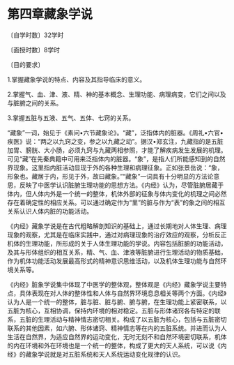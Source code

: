 # 第四章藏象学说

〔自学时数〕32学时

〔面授时数〕8学时

〔目的要求〕

1.掌握藏象学说的特点、内容及其指导临床的意义。

2.掌握气、血、津、液、精、神的基本概念、生理功能、病理病变，它们之间以及与脏腑之间的关系。

3.掌握五脏与五液、五气、五体、七窍的关系。

“藏象”一词，始见于《素问•六节藏象论》。“藏”，泛指体内的脏器。《周礼•六官•疾医》说：“两之以九窍之变，参之以九藏之动”。据汉•郑玄注，九藏指的是五脏加胃、膀胱、大小肠，必须九窍与九藏两相参照，才能了解疾病发生发展的机理。可见“藏”在先秦典籍中可用来泛指体内的脏器。“象”，是指人们所能感知到的自然界现象。这里指内脏活动显现于外的各种生理和病理征象。正如张景岳说：“象，形象也。藏居于内，形见于外，故曰藏象。”“藏象”一词具有十分明显的方法论意思，反映了中医学认识脏腑生理功能的思想方法。《内经》认为，尽管脏腑居藏于体内，但人体内外是一个统一的整体，机体外部的征象与体内变化的机理之间必然存在着确定性的相应关系。可以通过确定作为“里”的脏与作为“表”的象之间的相互关系认识人体内脏的功能活动。

《内经》藏象学说是在古代粗略解剖知识的基础上，通过长期地对人体生理、病理现象的观察，尤其是在临床实践中，通过对病理现象的治疗效应的观察，分析反正机体的生理功能，所形成的关于人体生理功能的学说。内容包括脏腑的功能活动，及其与形体组织的相互关系，精、气、血、津液等脏腑进行生理活动的物质基础，作为机体功能活动发展最高形式的精神意识思维活动，以及机体生理功能与自然环境关系等。

《内经》脏象学说集中体现了中医学的整体观，整体观是《内经》藏象学说主要特点，具体表现在对人体的整体性和人体与自然界环境息息相关等两个方面。《内经》认为人是一个统一的整体，脏与脏、脏与腑、腑与腑，在生理功能上紧密联系，以五脏为核心，互相协调，保持内环境的相对稳定。五脏与形体诸窍各有特定的联系，五脏的生理活动与精神情志密切相关。构成了以五脏为核心，包括与五脏密切联系的其他因素，如六腑、形体诸窍、精神情志等在内的五脏系统。并进而认为人生活在自然界，为适应自然界的运动变化，无时无刻不和自然环境密切联系，机体的内在环境和外在环境也是一个统一的整体，构成了更大的天人系统，可以说《内经》的藏象学说就是对五脏系统和天人系统运动变化规律的认识。

